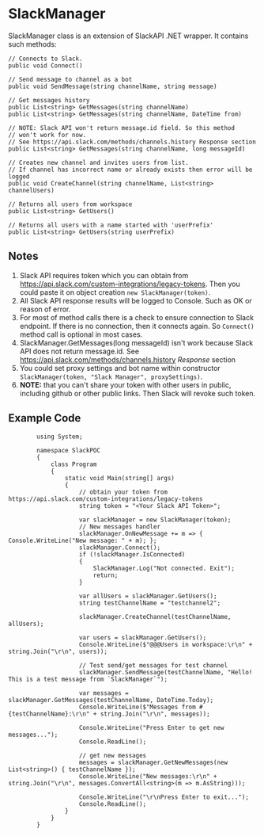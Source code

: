 # SlackManager

SlackManager class is an extension of SlackAPI .NET wrapper. It contains such methods:

```
// Connects to Slack. 
public void Connect()        

// Send message to channel as a bot
public void SendMessage(string channelName, string message)
        
// Get messages history
public List<string> GetMessages(string channelName)
public List<string> GetMessages(string channelName, DateTime from)

// NOTE: Slack API won't return message.id field. So this method
// won't work for now.
// See https://api.slack.com/methods/channels.history Response section
public List<string> GetMessages(string channelName, long messageId)
        
// Creates new channel and invites users from list.
// If channel has incorrect name or already exists then error will be logged
public void CreateChannel(string channelName, List<string> channelUsers)
        
// Returns all users from workspace
public List<string> GetUsers()

// Returns all users with a name started with 'userPrefix'
public List<string> GetUsers(string userPrefix)        
```



## Notes

1. Slack API requires token which you can obtain from https://api.slack.com/custom-integrations/legacy-tokens. Then you could paste it on object creation `new SlackManager(token)`.
2. All Slack API response results will be logged to Console. Such as OK or reason of error.
3. For most of method calls there is a check to ensure connection to Slack endpoint. If there is no connection, then it connects again. So `Connect()` method call is optional in most cases. 
4. SlackManager.GetMessages(long messageId) isn't work because Slack API does not return message.id. See https://api.slack.com/methods/channels.history *Response* section
5. You could set proxy settings and bot name within constructor `SlackManager(token, "Slack Manager", proxySettings)`.
6. **NOTE:** that you can't share your token with other users in public, including github or other public links. Then Slack will revoke such token.


## Example Code


            using System;
            
            namespace SlackPOC
            {
                class Program
                {
                    static void Main(string[] args)
                    {
                        // obtain your token from https://api.slack.com/custom-integrations/legacy-tokens
                        string token = "<Your Slack API Token>";

                        var slackManager = new SlackManager(token);
                        // New messages handler
                        slackManager.OnNewMessage += m => { Console.WriteLine("New message: " + m); };
                        slackManager.Connect();
                        if (!slackManager.IsConnected)
                        {
                            SlackManager.Log("Not connected. Exit");
                            return;
                        }

                        var allUsers = slackManager.GetUsers();
                        string testChannelName = "testchannel2";

                        slackManager.CreateChannel(testChannelName, allUsers);            

                        var users = slackManager.GetUsers();
                        Console.WriteLine($"@@@Users in workspace:\r\n" + string.Join("\r\n", users));

                        // Test send/get messages for test channel            
                        slackManager.SendMessage(testChannelName, "Hello! This is a test message from `SlackManager`");

                        var messages = slackManager.GetMessages(testChannelName, DateTime.Today);
                        Console.WriteLine($"Messages from #{testChannelName}:\r\n" + string.Join("\r\n", messages));
                        
                        Console.WriteLine("Press Enter to get new messages...");
                        Console.ReadLine();

                        // get new messages
                        messages = slackManager.GetNewMessages(new List<string>() { testChannelName });
                        Console.WriteLine("New messages:\r\n" + string.Join("\r\n", messages.ConvertAll<string>(m => m.AsString)));

                        Console.WriteLine("\r\nPress Enter to exit...");
                        Console.ReadLine();
                    }
                }
            }


